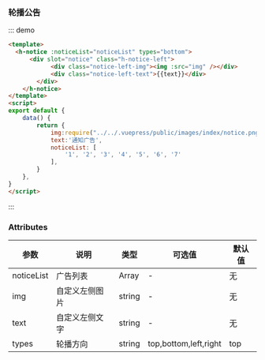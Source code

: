 ### 轮播公告
::: demo 
```html
<template>
  <h-notice :noticeList="noticeList" types="bottom">
	  <div slot="notice" class="h-notice-left">
			<div class="notice-left-img"><img :src="img" /></div>	
			<div class="notice-left-text">{{text}}</div>	
		</div>
	</h-notice>
</template>
<script>
export default {
	data() {
		return {
			img:require("../../.vuepress/public/images/index/notice.png"),
			text:'通知广告',
			noticeList: [
				'1', '2', '3', '4', '5', '6', '7'
			],
		}
	},
}
</script>
```
::: 
### Attributes
参数|说明|类型|可选值|默认值
----|----|----|----|----
noticeList|广告列表|Array|-|无
img|自定义左侧图片|string|-|无
text|自定义左侧文字|string|-|无
types|轮播方向|string|top,bottom,left,right|top
